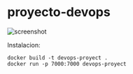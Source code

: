 # proyecto-devops


![screenshot]("/photo-proyectDevOps.png")

Instalacion:
```
docker build -t devops-proyect .
docker run -p 7000:7000 devops-proyect
```
